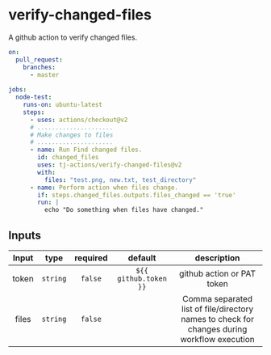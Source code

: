 # verify-changed-files
A github action to verify changed files.

```yaml
on:
  pull_request:
    branches:
      - master
  
jobs:
  node-test:
    runs-on: ubuntu-latest
    steps:
      - uses: actions/checkout@v2
      # .....................
      # Make changes to files
      # .....................
      - name: Run Find changed files.
        id: changed_files
        uses: tj-actions/verify-changed-files@v2
        with:
          files: "test.png, new.txt, test_directory"
      - name: Perform action when files change.
        if: steps.changed_files.outputs.files_changed == 'true'
        run: |
          echo "Do something when files have changed."

```


## Inputs

|   Input       |    type     |  required      |  default                      |  description               |
|:-------------:|:-----------:|:--------------:|:-----------------------------:|:--------------------------:|
| token         |  `string`   |    `false`     | `${{ github.token }}`         | github action or PAT token |
| files         |  `string`   |    `false`     |                               | Comma separated list of file/directory names to check for changes during workflow execution |
